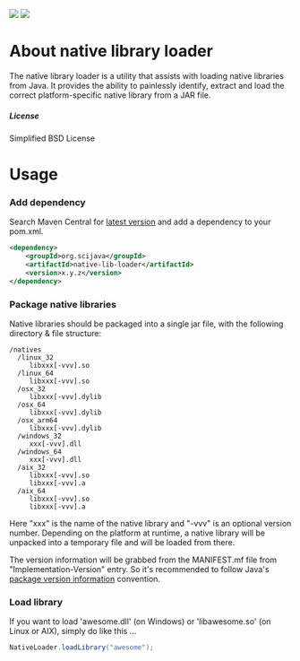 [![](https://img.shields.io/maven-central/v/org.scijava/native-lib-loader.svg)](http://search.maven.org/#search%7Cgav%7C1%7Cg%3A%22org.scijava%22%20AND%20a%3A%22native-lib-loader%22)
[![](https://travis-ci.org/scijava/native-lib-loader.svg?branch=master)](https://travis-ci.org/scijava/native-lib-loader)

# About native library loader

The native library loader is a utility that assists with loading native
libraries from Java. It provides the ability to painlessly identify, extract
and load the correct platform-specific native library from a JAR file.


##### License

Simplified BSD License


# Usage

### Add dependency

Search Maven Central for [latest version](http://search.maven.org/#search|ga|1|a:native-lib-loader)
and add a dependency to your pom.xml.

```xml
<dependency>
    <groupId>org.scijava</groupId>
    <artifactId>native-lib-loader</artifactId>
    <version>x.y.z</version>
</dependency>
```

### Package native libraries

Native libraries should be packaged into a single jar file, with the
following directory & file structure:

```
/natives
  /linux_32
     libxxx[-vvv].so
  /linux_64
     libxxx[-vvv].so
  /osx_32
     libxxx[-vvv].dylib
  /osx_64
     libxxx[-vvv].dylib
  /osx_arm64
     libxxx[-vvv].dylib
  /windows_32
     xxx[-vvv].dll
  /windows_64
     xxx[-vvv].dll
  /aix_32
     libxxx[-vvv].so
     libxxx[-vvv].a
  /aix_64
     libxxx[-vvv].so
     libxxx[-vvv].a
```

Here "xxx" is the name of the native library and "-vvv" is an optional version number.
Depending on the platform at runtime, a native library will be unpacked into a temporary file
and will be loaded from there.

The version information will be grabbed from the MANIFEST.mf file
from "Implementation-Version" entry. So it's recommended to follow Java's
[package version information](https://docs.oracle.com/javase/tutorial/deployment/jar/packageman.html)
convention. 

### Load library

If you want to load 'awesome.dll' (on Windows) or 'libawesome.so' (on Linux or AIX),
simply do like this ...

```Java
NativeLoader.loadLibrary("awesome");
```
